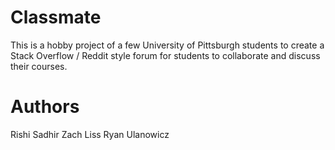 Classmate
=========

This is a hobby project of a few University of Pittsburgh students to create a Stack Overflow / Reddit style forum for students to collaborate and discuss their courses.

Authors
=======
Rishi Sadhir
Zach Liss
Ryan Ulanowicz
